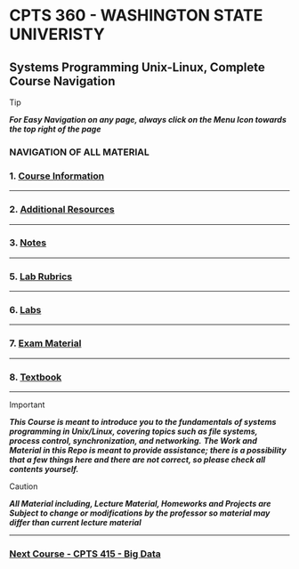 # CPTS 360 - WASHINGTON STATE UNIVERISTY
## Systems Programming Unix-Linux, Complete Course Navigation

> [!TIP]
> ***For Easy Navigation on any page, always click on the Menu Icon towards the top right of the page***

### NAVIGATION OF ALL MATERIAL 

### 1. [Course Information](https://github.com/MarkShinozaki/CPTS360-SystemsProgrammingInUnix-Linux/tree/Course-Information)

---
### 2. [Additional Resources](https://github.com/MarkShinozaki/CPTS360-SystemsProgrammingInUnix-Linux/tree/Additional-Resources)

---
### 3. [Notes](https://github.com/MarkShinozaki/CPTS360-SystemsProgrammingInUnix-Linux/tree/Notes)

---
### 5. [Lab Rubrics](https://github.com/MarkShinozaki/CPTS360-SystemsProgrammingInUnix-Linux/tree/Lab-Rubrics)

--- 
### 6. [Labs](https://github.com/MarkShinozaki/CPTS360-SystemsProgrammingInUnix-Linux/tree/Labs)

---
### 7. [Exam Material](https://github.com/MarkShinozaki/CPTS360-SystemsProgrammingInUnix-Linux/tree/Exam-Material)

--- 
### 8. [Textbook](https://github.com/MarkShinozaki/CPTS360-SystemsProgrammingInUnix-Linux/tree/Textbook)

---

> [!IMPORTANT]
> ***This Course is meant to introduce you to the fundamentals of systems programming in Unix/Linux, covering topics such as file systems, process control, synchronization, and networking.***
> ***The Work and Material in this Repo is meant to provide assistance; there is a possibility that a few things here and there are not correct, so please check all contents yourself.***


> [!CAUTION]
> ***All Material including, Lecture Material, Homeworks and Projects are Subject to change or modifications by the professor so material may differ than current lecture material***

---

### [Next Course - CPTS 415 - Big Data  ](https://github.com/MarkShinozaki/CPTS415-BigData)
